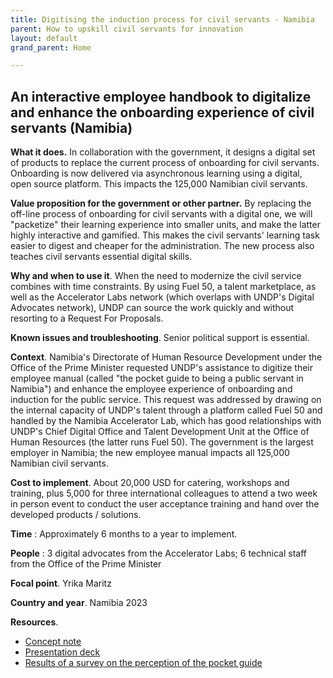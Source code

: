 ```yaml
---
title: Digitising the induction process for civil servants - Namibia
parent: How to upskill civil servants for innovation
layout: default
grand_parent: Home

---
```


## An interactive employee handbook to digitalize and enhance the onboarding experience of civil servants (Namibia)

**What it does.** In collaboration with the government, it designs a digital set of products to replace the current process of onboarding for civil servants. Onboarding is now delivered via asynchronous learning using a digital, open source platform. This impacts the 125,000 Namibian civil servants.

**Value proposition for the government or other partner.** By replacing the off-line process of onboarding for civil servants with a digital one, we will "packetize" their learning experience into smaller units, and make the latter highly interactive and gamified. This makes the civil servants' learning task easier to digest and cheaper for the administration. The new process also teaches civil servants essential digital skills.

**Why and when to use it**. When the need to modernize the civil service combines with time constraints. By using Fuel 50, a talent marketplace, as well as the Accelerator Labs network (which overlaps with UNDP's Digital Advocates network), UNDP can source the work quickly and without resorting to a Request For Proposals.

**Known issues and troubleshooting**. Senior political support is essential.

**Context**. Namibia's Directorate of Human Resource Development under the Office of the Prime Minister requested UNDP's assistance to digitize their employee manual (called "the pocket guide to being a public servant in Namibia") and enhance the employee experience of onboarding and induction for the public service. This request was addressed by drawing on the internal capacity of UNDP's talent through a platform called Fuel 50 and handled by the Namibia Accelerator Lab, which has good relationships with UNDP's Chief Digital Office and Talent Development Unit at the Office of Human Resources (the latter runs Fuel 50). The government is the largest employer in Namibia; the new employee manual impacts all 125,000 Namibian civil servants.

**Cost to implement**. About 20,000 USD for catering, workshops and training, plus 5,000 for three international colleagues to attend a two week in person event to conduct the user acceptance training and hand over the developed products / solutions.

**Time** : Approximately 6 months to a year to implement.

**People** : 3 digital advocates from the Accelerator Labs; 6 technical staff from the Office of the Prime Minister

**Focal point**. Yrika Maritz

**Country and year**. Namibia 2023

**Resources**.

- [Concept note](https://undp.sharepoint.com/:w:/s/AcceleratorLabsNetwork/ERXVkRFtLDlIpsn9vPFT6RUBcTnMgd6MZ1sXYwRapv41_A?e=8Zt7lK)
- [Presentation deck](https://undp.sharepoint.com/:p:/s/AcceleratorLabsNetwork/ER67tT1_N8VEjCCT8aDP93kBomZnGuuB3sj77dK7FiKjYA?e=rvdyqm)
- [Results of a survey on the perception of the pocket guide](https://undp.sharepoint.com/:b:/s/AcceleratorLabsNetwork/EXzhmrhuI79EuWi7c9hEgkIBE4k94GsfvruNU8X3BIuvpQ?e=V5oboY)